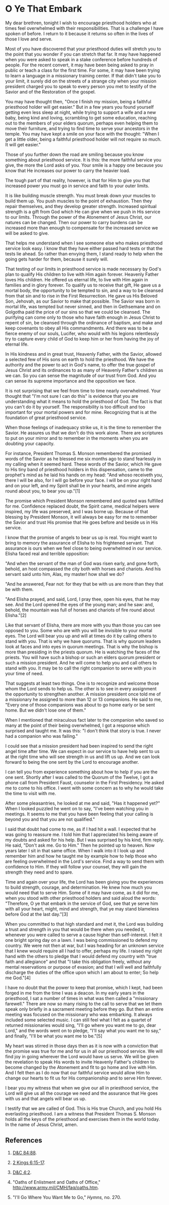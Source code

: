 # O Ye That Embark

My dear brethren, tonight I wish to encourage priesthood holders who at times
feel overwhelmed with their responsibilities. That is a challenge I have
spoken of before. I return to it because it returns so often in the lives of
those I love and serve.

Most of you have discovered that your priesthood duties will stretch you to
the point that you wonder if you can stretch that far. It may have happened
when you were asked to speak in a stake conference before hundreds of people.
For the recent convert, it may have been being asked to pray in public or
teach a class for the first time. For some, it may have been trying to learn a
language in a missionary training center. If that didn't take you to your
limit, it surely did on the streets of a strange city when your mission
president charged you to speak to every person you met to testify of the
Savior and of the Restoration of the gospel.

You may have thought then, "Once I finish my mission, being a faithful
priesthood holder will get easier." But in a few years you found yourself
getting even less sleep at night, while trying to support a wife and a new
baby, being kind and loving, scrambling to get some education, reaching out to
the members of your elders quorum, perhaps even helping them to move their
furniture, and trying to find time to serve your ancestors in the temple. You
may have kept a smile on your face with the thought: "When I get a little
older, being a faithful priesthood holder will not require so much. It will
get easier."

Those of you further down the road are smiling because you know something
about priesthood service. It is this: the more faithful service you give, the
more the Lord asks of you. Your smile is a happy one because you know that He
increases our power to carry the heavier load.

The tough part of that reality, however, is that for Him to give you that
increased power you must go in service and faith to your outer limits.

It is like building muscle strength. You must break down your muscles to build
them up. You push muscles to the point of exhaustion. Then they repair
themselves, and they develop greater strength. Increased spiritual strength is
a gift from God which He can give when we push in His service to our limits.
Through the power of the Atonement of Jesus Christ, our natures can be
changed. Then our power to carry burdens can be increased more than enough to
compensate for the increased service we will be asked to give.

That helps me understand when I see someone else who makes priesthood service
look easy. I know that they have either passed hard tests or that the tests
lie ahead. So rather than envying them, I stand ready to help when the going
gets harder for them, because it surely will.

That testing of our limits in priesthood service is made necessary by God's
plan to qualify His children to live with Him again forever. Heavenly Father
loves His children. He offered us eternal life, to live with Him again in
families and in glory forever. To qualify us to receive that gift, He gave us
a mortal body, the opportunity to be tempted to sin, and a way to be cleansed
from that sin and to rise in the First Resurrection. He gave us His Beloved
Son, Jehovah, as our Savior to make that possible. The Savior was born in
mortal life, was tempted but never sinned, and then in Gethsemane and on
Golgotha paid the price of our sins so that we could be cleansed. The
purifying can come only to those who have faith enough in Jesus Christ to
repent of sin, be cleansed through the ordinance of baptism, and make and keep
covenants to obey all His commandments. And there was to be a fierce enemy of
our souls, Lucifer, who would with his legions relentlessly try to capture
every child of God to keep him or her from having the joy of eternal life.

In His kindness and in great trust, Heavenly Father, with the Savior, allowed
a selected few of His sons on earth to hold the priesthood. We have the
authority and the power to act in God's name, to offer the true gospel of
Jesus Christ and its ordinances to as many of Heavenly Father's children as we
can. So you can sense the magnitude of our trust from God. And you can sense
its supreme importance and the opposition we face.

It is not surprising that we feel from time to time nearly overwhelmed. Your
thought that "I'm not sure I can do this" is evidence that you are
understanding what it means to hold the priesthood of God. The fact is that
you can't do it by yourself. The responsibility is too difficult and too
important for your mortal powers and for mine. Recognizing that is at the
foundation of great priesthood service.

When those feelings of inadequacy strike us, it is the time to remember the
Savior. He assures us that we don't do this work alone. There are scriptures
to put on your mirror and to remember in the moments when you are doubting
your capacity.

For instance, President Thomas S. Monson remembered the promised words of the
Savior as he blessed me six months ago to stand fearlessly in my calling when
it seemed hard. These words of the Savior, which He gave to His tiny band of
priesthood holders in this dispensation, came to the prophet's mind as he laid
his hands on my head: "And whoso receiveth you, there I will be also, for I
will go before your face. I will be on your right hand and on your left, and
my Spirit shall be in your hearts, and mine angels round about you, to bear
you up."[1]

The promise which President Monson remembered and quoted was fulfilled for me.
Confidence replaced doubt, the Spirit came, medical helpers were inspired, my
life was preserved, and I was borne up. Because of that blessing by President
Monson, it will always be easy for me to remember the Savior and trust His
promise that He goes before and beside us in His service.

I know that the promise of angels to bear us up is real. You might want to
bring to memory the assurance of Elisha to his frightened servant. That
assurance is ours when we feel close to being overwhelmed in our service.
Elisha faced real and terrible opposition:

"And when the servant of the man of God was risen early, and gone forth,
behold, an host compassed the city both with horses and chariots. And his
servant said unto him, Alas, my master! how shall we do?

"And he answered, Fear not: for they that be with us are more than they that
be with them.

"And Elisha prayed, and said, Lord, I pray thee, open his eyes, that he may
see. And the Lord opened the eyes of the young man; and he saw: and, behold,
the mountain was full of horses and chariots of fire round about Elisha."[2]

Like that servant of Elisha, there are more with you than those you can see
opposed to you. Some who are with you will be invisible to your mortal eyes.
The Lord will bear you up and will at times do it by calling others to stand
with you. That is why we have quorums. That is why quorum leaders look at
faces and into eyes in quorum meetings. That is why the bishop is more than
presiding in the priests quorum. He is watching the faces of the priests. You
will have such a bishop or such an elders quorum president or such a mission
president. And he will come to help you and call others to stand with you. It
may be to call the right companion to serve with you in your time of need.

That suggests at least two things. One is to recognize and welcome those whom
the Lord sends to help us. The other is to see in every assignment the
opportunity to strengthen another. A mission president once told me of a
missionary he assigned to more than 12 or 13 companions. He said to me, "Every
one of those companions was about to go home early or be sent home. But we
didn't lose one of them."

When I mentioned that miraculous fact later to the companion who saved so many
at the point of their being overwhelmed, I got a response which surprised and
taught me. It was this: "I don't think that story is true. I never had a
companion who was failing."

I could see that a mission president had been inspired to send the right angel
time after time. We can expect in our service to have help sent to us at the
right time who will see strength in us and lift us up. And we can look forward
to being the one sent by the Lord to encourage another.

I can tell you from experience something about how to help if you are the one
sent. Shortly after I was called to the Quorum of the Twelve, I got a phone
call from President Faust, counselor in the First Presidency. He asked me to
come to his office. I went with some concern as to why he would take the time
to visit with me.

After some pleasantries, he looked at me and said, "Has it happened yet?" When
I looked puzzled he went on to say, "I've been watching you in meetings. It
seems to me that you have been feeling that your calling is beyond you and
that you are not qualified."

I said that doubt had come to me, as if I had hit a wall. I expected that he
was going to reassure me. I told him that I appreciated his being aware of my
doubts and asked for his help. But I was surprised by his kind, firm reply. He
said, "Don't ask me. Go to Him." Then he pointed up to heaven. Now years later
I sit in that same office. When I walk into it I look up and remember him and
how he taught me by example how to help those who are feeling overwhelmed in
the Lord's service. Find a way to send them with confidence to Him. If they
will follow your counsel, they will gain the strength they need and to spare.

Time and again over your life, the Lord has been giving you the experiences to
build strength, courage, and determination. He knew how much you would need
that to serve Him. Some of it may have come, as it did for me, when you stood
with other priesthood holders and said aloud the words: "Therefore, O ye that
embark in the service of God, see that ye serve him with all your heart,
might, mind and strength, that ye may stand blameless before God at the last
day."[3]

When you committed to that high standard and met it, the Lord was building a
trust and strength in you that would be there when you needed it, whenever you
were called to serve a cause higher than self-interest. I felt it one bright
spring day on a lawn. I was being commissioned to defend my country. We were
not then at war, but I was heading for an unknown service that I knew would
require all I had to offer, perhaps my life. I raised my right hand with the
others to pledge that I would defend my country with "true faith and
allegiance" and that "I take this obligation freely, without any mental
reservations or purpose of evasion; and that I will well and faithfully
discharge the duties of the office upon which I am about to enter; So help me
God."[4]

I have no doubt that the power to keep that promise, which I kept, had been
forged in me from the time I was a deacon. In my early years in the
priesthood, I sat a number of times in what was then called a "missionary
farewell." There are now so many rising to the call to serve that we let them
speak only briefly in a sacrament meeting before they go. But then an entire
meeting was focused on the missionary who was embarking. It always included
some selected music. I can still feel what I felt as a quartet of returned
missionaries would sing, "I'll go where you want me to go, dear Lord," and the
words went on to pledge, "I'll say what you want me to say," and finally,
"I'll be what you want me to be."[5]

My heart was stirred in those days then as it is now with a conviction that
the promise was true for me and for us in all our priesthood service. We will
find joy in going wherever the Lord would have us serve. We will be given the
revelation to speak His words to invite Heavenly Father's children to become
changed by the Atonement and fit to go home and live with Him. And I felt then
as I do now that our faithful service would allow Him to change our hearts to
fit us for His companionship and to serve Him forever.

I bear you my witness that when we give our all in priesthood service, the
Lord will give us all the courage we need and the assurance that He goes with
us and that angels will bear us up.

I testify that we are called of God. This is His true Church, and you hold His
everlasting priesthood. I am a witness that President Thomas S. Monson holds
all the keys of the priesthood and exercises them in the world today. In the
name of Jesus Christ, amen.

## References

  1. [D&amp;C 84:88](https://www.lds.org/scriptures/dc-testament/dc/84.88?lang=eng#87).

  2. [2 Kings 6:15-17](https://www.lds.org/scriptures/ot/2-kgs/6.15-17?lang=eng#14).

  3. [D&amp;C 4:2](https://www.lds.org/scriptures/dc-testament/dc/4.2?lang=eng#1).

  4. "Oaths of Enlistment and Oaths of Office," http://www.army.mil/CMH/faq/oaths.htm.

  5. "I'll Go Where You Want Me to Go," _Hymns,_ no. 270.

